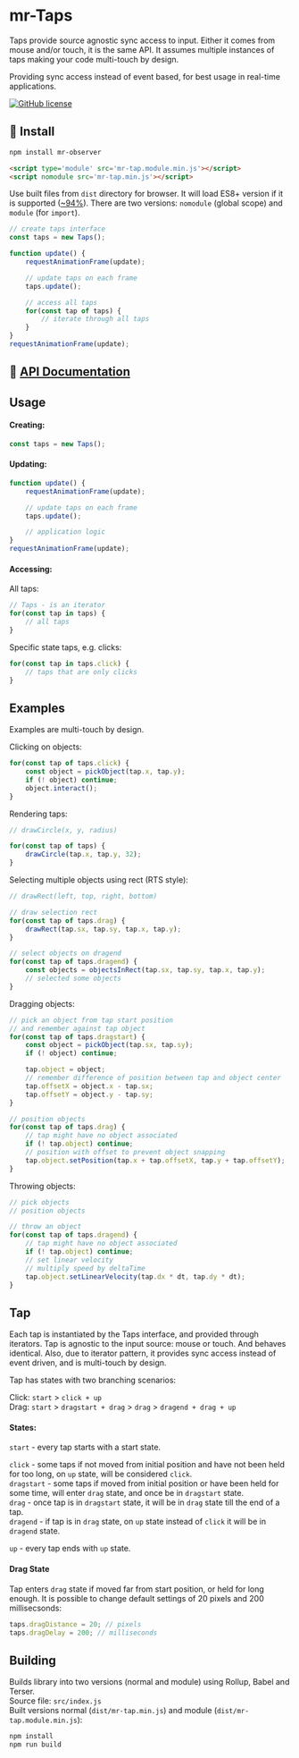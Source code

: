 # mr-Taps

Taps provide source agnostic sync access to input. Either it comes from mouse and/or touch, it is the same API. It assumes multiple instances of taps making your code multi-touch by design.

Providing sync access instead of event based, for best usage in real-time applications.

[![GitHub license](https://img.shields.io/github/license/Naereen/StrapDown.js.svg)](LICENSE)


## :rocket: Install

```bash
npm install mr-observer
```

```html
<script type='module' src='mr-tap.module.min.js'></script>
<script nomodule src='mr-tap.min.js'></script>
```
Use built files from `dist` directory for browser. It will load ES8+ version if it is supported ([~94%](https://caniuse.com/?search=ES8)). There are two versions: `nomodule` (global scope) and `module` (for `import`).

```js
// create taps interface
const taps = new Taps();

function update() {
    requestAnimationFrame(update);

    // update taps on each frame
    taps.update();

    // access all taps
    for(const tap of taps) {
        // iterate through all taps
    }
}
requestAnimationFrame(update);
```

## :scroll: [API Documentation](API.md)

## Usage


#### Creating:

```js
const taps = new Taps();
```

#### Updating:
```js
function update() {
    requestAnimationFrame(update);

    // update taps on each frame
    taps.update();

    // application logic
}
requestAnimationFrame(update);
```


#### Accessing:

All taps:
```js
// Taps - is an iterator
for(const tap in taps) {
    // all taps
}
```

Specific state taps, e.g. clicks:

```js
for(const tap in taps.click) {
    // taps that are only clicks
}
```


## Examples

Examples are multi-touch by design.

Clicking on objects:
```js
for(const tap of taps.click) {
    const object = pickObject(tap.x, tap.y);
    if (! object) continue;
    object.interact();
}
```

Rendering taps:
```js
// drawCircle(x, y, radius)

for(const tap of taps) {
    drawCircle(tap.x, tap.y, 32);
}
```

Selecting multiple objects using rect (RTS style):
```js
// drawRect(left, top, right, bottom)

// draw selection rect
for(const tap of taps.drag) {
    drawRect(tap.sx, tap.sy, tap.x, tap.y);
}

// select objects on dragend
for(const tap of taps.dragend) {
    const objects = objectsInRect(tap.sx, tap.sy, tap.x, tap.y);
    // selected some objects
}
```

Dragging objects:
```js
// pick an object from tap start position
// and remember against tap object
for(const tap of taps.dragstart) {
    const object = pickObject(tap.sx, tap.sy);
    if (! object) continue;

    tap.object = object;
    // remember difference of position between tap and object center
    tap.offsetX = object.x - tap.sx;
    tap.offsetY = object.y - tap.sy;
}

// position objects
for(const tap of taps.drag) {
    // tap might have no object associated
    if (! tap.object) continue;
    // position with offset to prevent object snapping
    tap.object.setPosition(tap.x + tap.offsetX, tap.y + tap.offsetY);
}
```

Throwing objects:
```js
// pick objects
// position objects

// throw an object
for(const tap of taps.dragend) {
    // tap might have no object associated
    if (! tap.object) continue;
    // set linear velocity
    // multiply speed by deltaTime
    tap.object.setLinearVelocity(tap.dx * dt, tap.dy * dt);
}
```

## Tap

Each tap is instantiated by the Taps interface, and provided through iterators. Tap is agnostic to the input source: mouse or touch. And behaves identical. Also, due to iterator pattern, it provides sync access instead of event driven, and is multi-touch by design.

Tap has states with two branching scenarios:

Click: `start` > `click + up`  
Drag: `start` > `dragstart + drag` > `drag` > `dragend + drag + up`


#### States:

`start` - every tap starts with a start state.

`click` - some taps if not moved from initial position and have not been held for too long, on `up` state, will be considered `click`.  
`dragstart` - some taps if moved from initial position or have been held for some time, will enter `drag` state, and once be in `dragstart` state.  
`drag` - once tap is in `dragstart` state, it will be in `drag` state till the end of a tap.  
`dragend` - if tap is in `drag` state, on `up` state instead of `click` it will be in `dragend` state.

`up` - every tap ends with `up` state.


#### Drag State

Tap enters `drag` state if moved far from start position, or held for long enough. It is possible to change default settings of 20 pixels and 200 millisecsonds:

```js
taps.dragDistance = 20; // pixels
taps.dragDelay = 200; // milliseconds
```


## Building

Builds library into two versions (normal and module) using Rollup, Babel and Terser.  
Source file: `src/index.js`  
Built versions normal (`dist/mr-tap.min.js`) and module (`dist/mr-tap.module.min.js`):

```bash
npm install
npm run build
```
